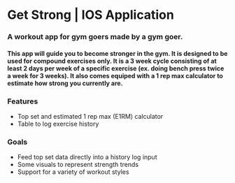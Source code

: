 # Get Strong | IOS Application

### A workout app for gym goers made by a gym goer.

#### This app will guide you to become stronger in the gym. It is designed to be used for compound exercises only. It is a 3 week cycle consisting of at least 2 days per week of a specific exercise (ex. doing bench press twice a week for 3 weeks). It also comes equiped with a 1 rep max calculator to estimate how strong you currently are. 

### Features
- Top set and estimated 1 rep max (E1RM) calculator
- Table to log exercise history

### Goals
- Feed top set data directly into a history log input
- Some visuals to represent strength trends
- Support for a variety of workout styles 